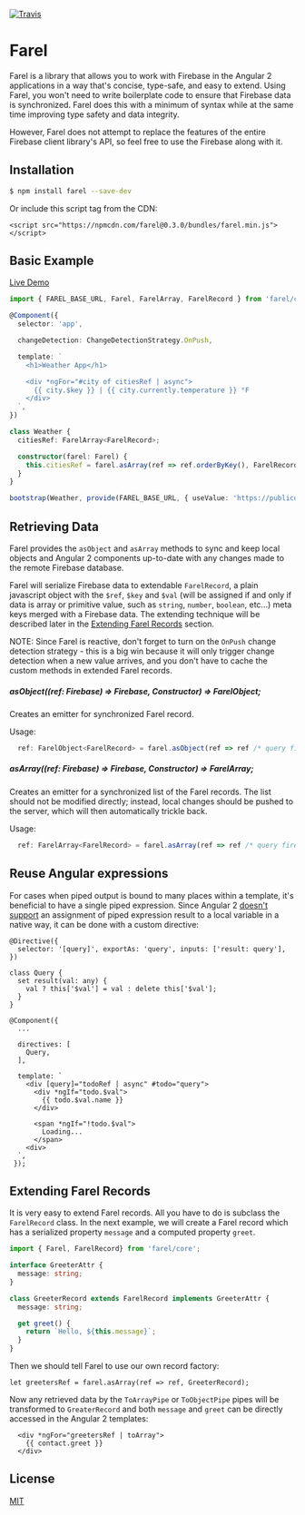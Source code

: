 [![Travis](https://img.shields.io/travis/rosendi/farel/master.svg)](https://travis-ci.org/rosendi/farel)

# Farel

Farel is a library that allows you to work with Firebase in the Angular 2 applications in a way that's concise, type-safe, and easy to extend. Using Farel, you won't need to write boilerplate code to ensure that Firebase data is synchronized. Farel does this with a minimum of syntax while at the same time improving type safety and data integrity.

However, Farel does not attempt to replace the features of the entire Firebase client library's API, so feel free to use the Firebase along with it.

## Installation

```bash
$ npm install farel --save-dev
```

Or include this script tag from the CDN:

```
<script src="https://npmcdn.com/farel@0.3.0/bundles/farel.min.js"></script>
```

## Basic Example

[Live Demo](http://plnkr.co/edit/stDf4Ymr0SX5KGVbdh65)

```typescript
import { FAREL_BASE_URL, Farel, FarelArray, FarelRecord } from 'farel/core';

@Component({
  selector: 'app',

  changeDetection: ChangeDetectionStrategy.OnPush,

  template: `
    <h1>Weather App</h1>

    <div *ngFor="#city of citiesRef | async">
      {{ city.$key }} | {{ city.currently.temperature }} °F
    </div>
  `,
})

class Weather {
  citiesRef: FarelArray<FarelRecord>;

  constructor(farel: Farel) {
    this.citiesRef = farel.asArray(ref => ref.orderByKey(), FarelRecord);
  }
}

bootstrap(Weather, provide(FAREL_BASE_URL, { useValue: 'https://publicdata-weather.firebaseio.com' });
```

## Retrieving Data

Farel provides the `asObject` and `asArray` methods to sync and keep local objects and Angular 2 components up-to-date with any changes made to the remote Firebase database.

Farel will serialize Firebase data to extendable `FarelRecord`, a plain javascript object with the `$ref`, `$key` and `$val` (will be assigned if and only if data is array or primitive value, such as `string`, `number`, `boolean`, etc...) meta keys merged with a Firebase data. The extending technique will be described later in the [Extending Farel Records](#extending-farel-records) section.

NOTE: Since Farel is reactive, don't forget to turn on the `OnPush` change detection strategy - this is a big win because it will only trigger change detection when a new value arrives, and you don't have to cache the custom methods in extended Farel records.

##### <T extends FarelRecord>asObject((ref: Firebase) => Firebase, Constructor<T>) => FarelObject<T>;

Creates an emitter for synchronized Farel record.

Usage:

```javascript
  ref: FarelObject<FarelRecord> = farel.asObject(ref => ref /* query firebase here */, FarelRecord);
```

##### <T extends FarelRecord>asArray((ref: Firebase) => Firebase, Constructor<T>) => FarelArray<T>;

Creates an emitter for a synchronized list of the Farel records. The list should not be modified directly; instead, local changes should be pushed to the server, which will then automatically trickle back.

Usage:

```javascript
  ref: FarelArray<FarelRecord> = farel.asArray(ref => ref /* query firebase here */, FarelRecord);
```

## Reuse Angular expressions

For cases when piped output is bound to many places within a template, it's beneficial to have a single piped expression. Since Angular 2 [doesn't support](https://github.com/angular/angular/issues/2451) an assignment of piped expression result to a local variable in a native way, it can be done with a custom directive:

```
@Directive({
  selector: '[query]', exportAs: 'query', inputs: ['result: query'],
})

class Query {
  set result(val: any) {
    val ? this['$val'] = val : delete this['$val'];
  }
}

@Component({
  ...

  directives: [
    Query,
  ],

  template: `
    <div [query]="todoRef | async" #todo="query">
      <div *ngIf="todo.$val">
        {{ todo.$val.name }}
      </div>

      <span *ngIf="!todo.$val">
        Loading...
      </span>
    <div>
  `,
 });
```

## Extending Farel Records

It is very easy to extend Farel records. All you have to do is subclass the `FarelRecord` class. In the next example, we will create a Farel record which has a serialized property `message` and a computed property `greet`.

```typescript
import { Farel, FarelRecord} from 'farel/core';

interface GreeterAttr {
  message: string;
}

class GreeterRecord extends FarelRecord implements GreeterAttr {
  message: string;

  get greet() {
    return `Hello, ${this.message}`;
  }
}
```

Then we should tell Farel to use our own record factory:

```
let greetersRef = farel.asArray(ref => ref, GreeterRecord);
```

Now any retrieved data by the `ToArrayPipe` or `ToObjectPipe` pipes will be transformed to `GreaterRecord` and both `message` and `greet` can be directly accessed in the Angular 2 templates:

```
  <div *ngFor="greetersRef | toArray">
    {{ contact.greet }}
  </div>
```

## License

[MIT](LICENSE)
